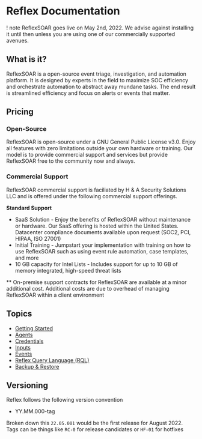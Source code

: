 # Reflex Documentation
! note
ReflexSOAR goes live on May 2nd, 2022. We advise against installing it until then unless you are using one of our commercially supported avenues.
## What is it?
ReflexSOAR is a open-source event triage, investigation, and automation platform. It is designed by experts in the field to maximize SOC efficiency and orchestrate automation to abstract away mundane tasks. The end result is streamlined efficiency and focus on alerts or events that matter.

## Pricing
### Open-Source
ReflexSOAR is open-source under a GNU General Public License v3.0. Enjoy all features with zero limitations outside your own hardware or training. Our model is to provide commercial support and services but provide ReflexSOAR free to the community now and always.

### Commercial Support
ReflexSOAR commercial support is faciliated by H & A Security Solutions LLC and is offered under the following commercial support offerings.

**Standard Support**

- SaaS Solution - Enjoy the benefits of ReflexSOAR without maintenance or hardware. Our SaaS offering is hosted within the United States. Datacenter compliance documents available upon request (SOC2, PCI, HIPAA, ISO 27001)
- Initial Training - Jumpstart your implementation with training on how to use ReflexSOAR such as using event rule automation, case templates, and more
- 10 GB capacity for Intel Lists - Includes support for up to 10 GB of memory integrated, high-speed threat lists


** On-premise support contracts for ReflexSOAR are available at a minor additional cost. Additional costs are due to overhead of managing ReflexSOAR within a client environment

## Topics

- [Getting Started](getting-started.md)
- [Agents](agents/index.md)
- [Credentials](credentials/index.md)
- [Inputs](inputs/index.md)
- [Events](events/index.md)
- [Reflex Query Language (RQL)](rql/index.md)
- [Backup & Restore](backup-and-restore.md)

## Versioning

Reflex follows the following version convention

- YY.MM.000-tag

Broken down this `22.05.001` would be the first release for August 2022.  Tags can be things like `RC-0` for release candidates or `HF-01` for hotfixes
